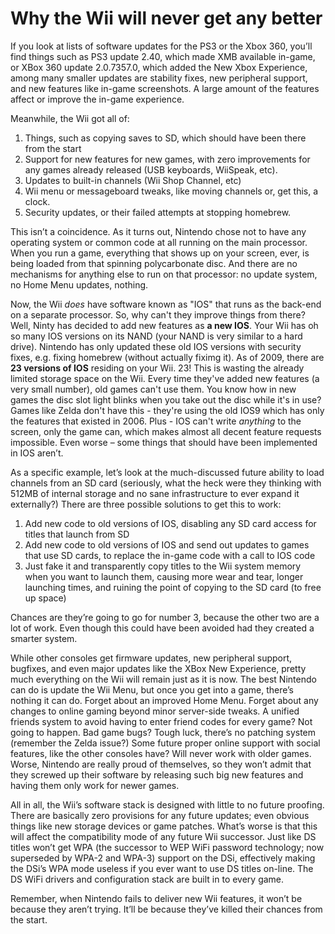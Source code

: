 <div id="content">
 
<h1>Why the Wii will never get any better</h1>
 
</div>

If you look at lists of software updates for the PS3 or the Xbox 360, you’ll find things such as PS3 update 2.40, which made XMB available in-game, or XBox 360 update 2.0.7357.0, which added the New Xbox Experience, among many smaller updates are stability fixes, new peripheral support, and new features like in-game screenshots. A large amount of the features affect or improve the in-game experience.

Meanwhile, the Wii got all of:

1. Things, such as copying saves to SD, which should have been there from the start
1. Support for new features for new games, with zero improvements for any games already released (USB keyboards, WiiSpeak, etc).
1. Updates to built-in channels (Wii Shop Channel, etc)
1. Wii menu or messageboard tweaks, like moving channels or, get this, a clock.
1. Security updates, or their failed attempts at stopping homebrew.

This isn’t a coincidence. As it turns out, Nintendo chose not to have any operating system or common code at all running on the main processor. When you run a game, everything that shows up on your screen, ever, is being loaded from that spinning polycarbonate disc. And there are no mechanisms for anything else to run on that processor: no update system, no Home Menu updates, nothing.

Now, the Wii *does* have software known as "IOS" that runs as the back-end on a separate processor. So, why can't they improve things from there? Well, Ninty has decided to add new features as **a new IOS**. Your Wii has oh so many IOS versions on its NAND (your NAND is very similar to a hard drive). Nintendo has only updated these old IOS versions with security fixes, e.g. fixing homebrew (without actually fiximg it). As of 2009, there are **23 versions of IOS** residing on your Wii. 23! This is wasting the already limited storage space on the Wii. Every time they've added new features (a very small number), old games can't use them. You know how in new games the disc slot light blinks when you take out the disc while it's in use? Games like Zelda don't have this - they're using the old IOS9 which has only the features that existed in 2006. Plus - IOS can't write *anything* to the screen, only the game can, which makes almost all decent feature requests impossible. Even worse – some things that should have been implemented in IOS aren’t. 

As a specific example, let’s look at the much-discussed future ability to load channels from an SD card (seriously, what the heck were they thinking with 512MB of internal storage and no sane infrastructure to ever expand it externally?) There are three possible solutions to get this to work:

1. Add new code to old versions of IOS, disabling any SD card access for titles that launch from SD
1. Add new code to old versions of IOS and send out updates to games that use SD cards, to replace the in-game code with a call to IOS code
1. Just fake it and transparently copy titles to the Wii system memory when you want to launch them, causing more wear and tear, longer launching times, and ruining the point of copying to the SD card (to free up space)

Chances are they’re going to go for number 3, because the other two are a lot of work. Even though this could have been avoided had they created a smarter system.

While other consoles get firmware updates, new peripheral support, bugfixes, and even major updates like the XBox New Experience, pretty much everything on the Wii will remain just as it is now. The best Nintendo can do is update the Wii Menu, but once you get into a game, there’s nothing it can do. Forget about an improved Home Menu. Forget about any changes to online gaming beyond minor server-side tweaks. A unified friends system to avoid having to enter friend codes for every game? Not going to happen. Bad game bugs? Tough luck, there’s no patching system (remember the Zelda issue?) Some future proper online support with social features, like the other consoles have? Will never work with older games. Worse, Nintendo are really proud of themselves, so they won’t admit that they screwed up their software by releasing such big new features and having them only work for newer games.

All in all, the Wii’s software stack is designed with little to no future proofing. There are basically zero provisions for any future updates; even obvious things like new storage devices or game patches. What’s worse is that this will affect the compatibility mode of any future Wii successor. Just like DS titles won’t get WPA (the successor to WEP WiFi password technology; now superseded by WPA-2 and WPA-3) support on the DSi, effectively making the DSi’s WPA mode useless if you ever want to use DS titles on-line. The DS WiFi drivers and configuration stack are built in to every game.

Remember, when Nintendo fails to deliver new Wii features, it won’t be because they aren’t trying. It’ll be because they’ve killed their chances from the start.
